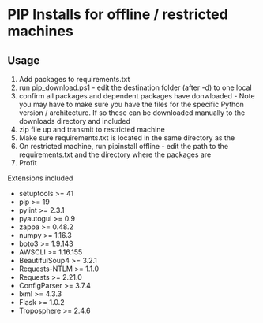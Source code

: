 # PIP Installs for offline / restricted machines

## Usage
1. Add packages to requirements.txt
2. run pip_download.ps1 - edit the destination folder (after -d) to one local
3. confirm all packages and dependent packages have donwloaded - Note you may have to make sure you have the files for the specific Python version / architecture.  If so these can be downloaded manually to the downloads directory and included
4. zip file up and transmit to restricted machine
5. Make sure requirements.txt is located in the same directory as the
6. On restricted machine, run pipinstall offline - edit the path to the requirements.txt and the directory where the packages are
7. Profit


Extensions included 
- setuptools >= 41
- pip >= 19
- pylint >= 2.3.1 
- pyautogui >= 0.9
- zappa >= 0.48.2
- numpy >= 1.16.3
- boto3 >= 1.9.143
- AWSCLI >= 1.16.155
- BeautifulSoup4 >= 3.2.1
- Requests-NTLM >= 1.1.0
- Requests >= 2.21.0
- ConfigParser >= 3.7.4
- lxml >= 4.3.3
- Flask >= 1.0.2
- Troposphere >= 2.4.6